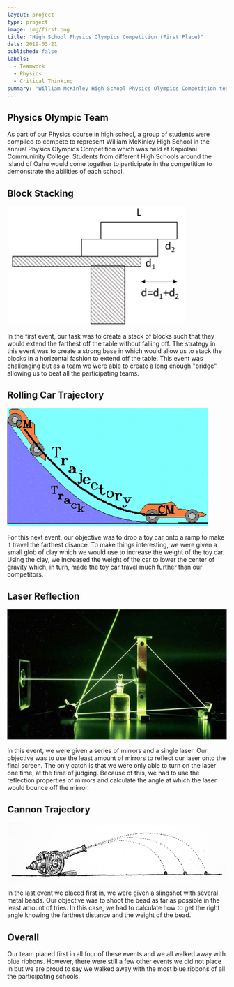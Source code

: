 ```yaml
---
layout: project
type: project
image: img/first.png
title: "High School Physics Olympics Competition (First Place)"
date: 2019-03-21
published: false
labels:
  - Teamwork
  - Physics
  - Critical Thinking
summary: "William McKinley High School Physics Olympics Competition team wins first in four events"
---
```


## Physics Olympic Team

As part of our Physics course in high school, a group of students were compiled to compete to represent William McKinley High School in the annual Physics Olympics Competition which was held at Kapiolani Communinity College. Students from different High Schools around the island of Oahu would come together to participate in the competition to demonstrate the abilities of each school.

## Block Stacking

<img class="img-fluid" src="../img/physicso1.png">

In the first event, our task was to create a stack of blocks such that they would extend the farthest off the table without falling off. The strategy in this event was to create a strong base in which would allow us to stack the blocks in a horizontal fashion to extend off the table. This event was challenging but as a team we were able to create a long enough "bridge" allowing us to beat all the participating teams.

## Rolling Car Trajectory

<img class="img-fluid" src="../img/physicso2.png">

For this next event, our objective was to drop a toy car onto a ramp to make it travel the farthest disance. To make things interesting, we were given a small glob of clay which we would use to increase the weight of the toy car. Using the clay, we increased the weight of the car to lower the center of gravity which, in turn, made the toy car travel much further than our competitors.

## Laser Reflection

<img class="img-fluid" src="../img/physicso3.png">

In this event, we were given a series of mirrors and a single laser. Our objective was to use the least amount of mirrors to reflect our laser onto the final screen. The only catch is that we were only able to turn on the laser one time, at the time of judging. Because of this, we had to use the reflection properties of mirrors and calculate the angle at which the laser would bounce off the mirror.

## Cannon Trajectory

<img class="img-fluid" src="../img/physicso4.png">

In the last event we placed first in, we were given a slingshot with several metal beads. Our objective was to shoot the bead as far as possible in the least amount of tries. In this case, we had to calculate how to get the right angle knowing the farthest distance and the weight of the bead.

## Overall

Our team placed first in all four of these events and we all walked away with blue ribbons. However, there were still a few other events we did not place in but we are proud to say we walked away with the most blue ribbons of all the participating schools.
